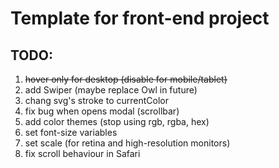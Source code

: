# Template for front-end project

## TODO:

1. ~~hover only for desktop (disable for mobile/tablet)~~
2. add Swiper (maybe replace Owl in future)
3. chang svg's stroke to currentColor
4. fix bug when opens modal (scrollbar)
5. add color themes (stop using rgb, rgba, hex)
6. set font-size variables
7. set scale (for retina and high-resolution monitors)
8. fix scroll behaviour in Safari